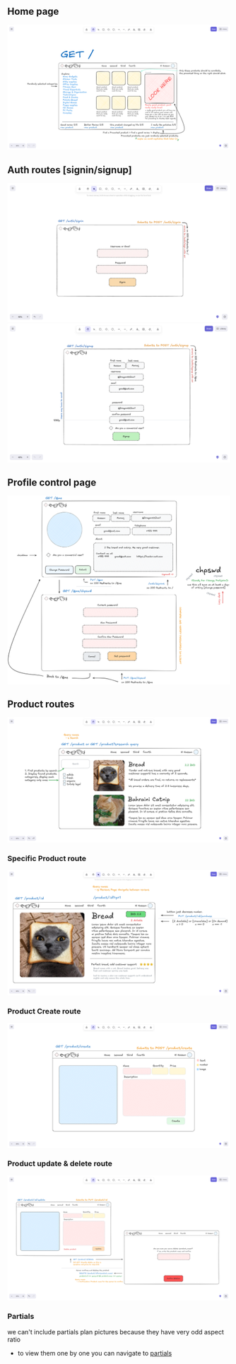 ## Home page

![Home Page](./assets/wireframes/home.png)

## Auth routes [signin/signup]

![Sign in Page](./assets/wireframes/signin.png)
![Sign up Page](./assets/wireframes/signup.png)

## Profile control page

![Profile Page](./assets/wireframes/@me.png)

## Product routes

![Product Search Page](./assets/wireframes/product-all.png)

### Specific Product route

![Product Page](./assets/wireframes/product-show.png)

### Product Create route

![Product Create Page](./assets/wireframes/product-create.png)

### Product update & delete route

![Product Update Page](./assets/wireframes/product-update.png)

### Partials

we can't include partials plan pictures because they have very odd aspect ratio

- to view them one by one you can navigate to [partials](./assets/wireframes/partials)
